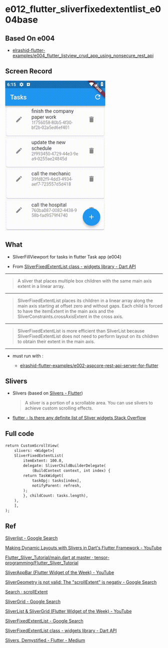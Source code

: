 # e012_flutter_sliverfixedextentlist_e004base

## Based On e004

- [elrashid-flutter-examples/e004_flutter_listview_crud_app_using_nonsecure_rest_api](https://github.com/elrashid-flutter-examples/e004_flutter_listview_crud_app_using_nonsecure_rest_api)

## Screen Record

![app screen record](docs/screen_record.gif)

## What

- SliverFillViewport for tasks in flutter Task app (e004)

- From [SliverFixedExtentList class - widgets library - Dart API](https://api.flutter.dev/flutter/widgets/SliverFixedExtentList-class.html)
---
  > A sliver that places multiple box children with the same main axis extent in a linear array.
---
  > SliverFixedExtentList places its children in a linear array along the main axis starting at offset zero and without gaps. Each child is forced to have the itemExtent in the main axis and the SliverConstraints.crossAxisExtent in the cross axis.
---
  > SliverFixedExtentList is more efficient than SliverList because SliverFixedExtentList does not need to perform layout on its children to obtain their extent in the main axis.
---

- must run with :

  - [elrashid-flutter-examples/e002-aspcore-rest-api-server-for-flutter](https://github.com/elrashid-flutter-examples/e002-aspcore-rest-api-server-for-flutter)

## Slivers

- Slivers (based on [Slivers - Flutter](https://flutter.dev/docs/development/ui/advanced/slivers))
  
  > A sliver is a portion of a scrollable area. You can use slivers to achieve custom scrolling effects.

- [flutter - Is there any definite list of Sliver widgets   Stack Overflow](https://stackoverflow.com/questions/44493372/is-there-any-definite-list-of-sliver-widgets)

 
## Full code

    return CustomScrollView(
        slivers: <Widget>[
        SliverFixedExtentList(
            itemExtent: 100.0,
            delegate: SliverChildBuilderDelegate(
                (BuildContext context, int index) {
            return TaskWidget(
                taskOpj: tasks[index],
                notifyParent: refresh,
            );
            }, childCount: tasks.length),
        ),
        ],
    );

## Ref


[Sliverlist - Google Search](https://www.google.com/search?q=Sliverlist&oq=Sliverlist&aqs=chrome..69i57j0l5.11288j0j7&sourceid=chrome&ie=UTF-8)

[Making Dynamic Layouts with Slivers in Dart's Flutter Framework - YouTube](https://www.youtube.com/watch?v=wN2lpqxkB4M)

[Flutter_Sliver_Tutorial/main.dart at master · tensor-programming/Flutter_Sliver_Tutorial](https://github.com/tensor-programming/Flutter_Sliver_Tutorial/blob/master/lib/main.dart)

[SliverAppBar (Flutter Widget of the Week) - YouTube](https://www.youtube.com/watch?v=R9C5KMJKluE)
 

[SliverGeometry is not valid: The "scrollExtent" is negativ - Google Search](https://www.google.com/search?ei=TpFAXaqYBtLjgweCkrywDA&q=SliverGeometry+is+not+valid%3A+The+%22scrollExtent%22+is+negativ&oq=SliverGeometry+is+not+valid%3A+The+%22scrollExtent%22+is+negativ&gs_l=psy-ab.3..35i302i39.127700.127700..127975...0.0..0.195.195.0j1......0....2j1..gws-wiz.Bw5UxG3B32A&ved=0ahUKEwiq97fJp93jAhXS8eAKHQIJD8YQ4dUDCAo&uact=5)

[Search · scrollExtent](https://github.com/search?l=Dart&q=scrollExtent&type=Code)

[SliverGrid - Google Search](https://www.google.com/search?q=SliverGrid&oq=SliverGrid&aqs=chrome..69i57j0l5.278j0j7&sourceid=chrome&ie=UTF-8)

[SliverList & SliverGrid (Flutter Widget of the Week) - YouTube](https://www.youtube.com/watch?v=ORiTTaVY6mM)

[SliverFixedExtentList - Google Search](https://www.google.com/search?ei=M6hAXfylOt6EhbIPj6muqAs&q=SliverFixedExtentList&oq=SliverFixedExtentList&gs_l=psy-ab.3..35i39j0l3.9481.9481..9806...0.0..0.304.304.3-1......0....2j1..gws-wiz.......0i71.KE_Ory87ELU&ved=0ahUKEwi8i8u0vd3jAhVeQkEAHY-UC7UQ4dUDCAo&uact=5)

[SliverFixedExtentList class - widgets library - Dart API](https://api.flutter.dev/flutter/widgets/SliverFixedExtentList-class.html)

[Slivers, Demystified - Flutter - Medium](https://medium.com/flutter/slivers-demystified-6ff68ab0296f)




